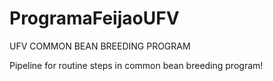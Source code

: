 # ProgramaFeijaoUFV
UFV COMMON BEAN BREEDING PROGRAM

Pipeline for routine steps in common bean breeding program!
